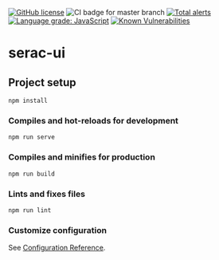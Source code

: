 [![GitHub license](https://img.shields.io/github/license/c2corg/serac-ui.svg)](https://github.com/c2corg/serac-ui/blob/master/LICENSE) ![CI badge for master branch](https://github.com/c2corg/serac-ui/workflows/Build/badge.svg?branch=master) [![Total alerts](https://img.shields.io/lgtm/alerts/g/c2corg/serac-ui.svg?logo=lgtm&logoWidth=18)](https://lgtm.com/projects/g/c2corg/serac-ui/alerts/) [![Language grade: JavaScript](https://img.shields.io/lgtm/grade/javascript/g/c2corg/serac-ui.svg?logo=lgtm&logoWidth=18)](https://lgtm.com/projects/g/c2corg/serac-ui/context:javascript) [![Known Vulnerabilities](https://snyk.io/test/github/c2corg/serac-ui/badge.svg)](https://snyk.io/test/github/c2corg/serac-ui)

# serac-ui

## Project setup
```
npm install
```

### Compiles and hot-reloads for development
```
npm run serve
```

### Compiles and minifies for production
```
npm run build
```

### Lints and fixes files
```
npm run lint
```

### Customize configuration
See [Configuration Reference](https://cli.vuejs.org/config/).
